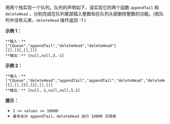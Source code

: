 用两个栈实现一个队列。队列的声明如下，请实现它的两个函数 `appendTail` 和 `deleteHead`
，分别完成在队列尾部插入整数和在队列头部删除整数的功能。(若队列中没有元素，`deleteHead` 操作返回 -1 )



**示例 1：**

    
    
    **输入：**
    ["CQueue","appendTail","deleteHead","deleteHead"]
    [[],[3],[],[]]
    **输出：** [null,null,3,-1]
    

**示例 2：**

    
    
    **输入：**
    ["CQueue","deleteHead","appendTail","appendTail","deleteHead","deleteHead"]
    [[],[],[5],[2],[],[]]
    **输出：** [null,-1,null,null,5,2]
    

**提示：**

  * `1 <= values <= 10000`
  * `最多会对 appendTail、deleteHead 进行 10000 次调用`

